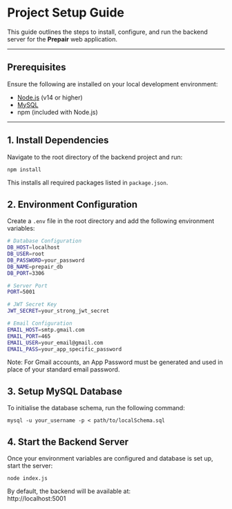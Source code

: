 # Project Setup Guide

This guide outlines the steps to install, configure, and run the backend server for the **Prepair** web application.

---

## Prerequisites

Ensure the following are installed on your local development environment:

- [Node.js](https://nodejs.org/) (v14 or higher)
- [MySQL](https://www.mysql.com/)
- npm (included with Node.js)

---

## 1. Install Dependencies

Navigate to the root directory of the backend project and run:

```bash
npm install
```
This installs all required packages listed in `package.json`.

## 2. Environment Configuration

Create a `.env` file in the root directory and add the following environment variables:

```bash
# Database Configuration
DB_HOST=localhost
DB_USER=root
DB_PASSWORD=your_password
DB_NAME=prepair_db
DB_PORT=3306

# Server Port
PORT=5001

# JWT Secret Key
JWT_SECRET=your_strong_jwt_secret

# Email Configuration
EMAIL_HOST=smtp.gmail.com
EMAIL_PORT=465
EMAIL_USER=your_email@gmail.com
EMAIL_PASS=your_app_specific_password
```
Note: For Gmail accounts, an App Password must be generated and used in place of your standard email password.

## 3. Setup MySQL Database

To initialise the database schema, run the following command:

```
mysql -u your_username -p < path/to/localSchema.sql
```

## 4. Start the Backend Server

Once your environment variables are configured and database is set up, start the server:

```
node index.js
```
By default, the backend will be available at:  
http://localhost:5001
